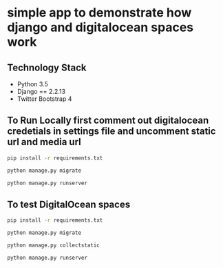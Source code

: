 # simple app to demonstrate how django and digitalocean spaces work


## Technology Stack

- Python  3.5
- Django == 2.2.13
- Twitter Bootstrap 4



## To Run Locally first comment out digitalocean credetials in settings file and uncomment static url and media url




```bash
pip install -r requirements.txt
```

```bash
python manage.py migrate
```

```bash
python manage.py runserver
```

## To test DigitalOcean spaces 

```bash
pip install -r requirements.txt
```

```bash
python manage.py migrate
```

```bash
python manage.py collectstatic
```


```bash
python manage.py runserver
```




